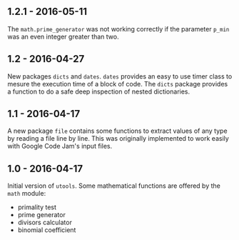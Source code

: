 ## 1.2.1 - 2016-05-11

The `math.prime_generator` was not working correctly if the parameter `p_min` was an even integer greater than two.

## 1.2 - 2016-04-27

New packages `dicts` and `dates`. `dates` provides an easy to use timer class to mesure the execution time
of a block of code. The `dicts` package provides a function to do a safe deep inspection of nested dictionaries.

## 1.1 - 2016-04-17

A new package `file` contains some functions to extract values of any type by reading a file line by line.
This was originally implemented to work easily with Google Code Jam's input files.

## 1.0 - 2016-04-17

Initial version of `utools`. Some mathematical functions are offered by the `math` module:
* primality test
* prime generator
* divisors calculator
* binomial coefficient
